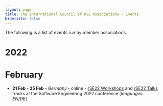 ```yaml
---
layout: page
title: The International Council of RSE Associations - Events
hidetitle: false
---
```


The following is a list of events run by member associations.

# 2022

# February

- **21 Feb - 25 Feb** - *Germany* - online - [rSE22 Workshops](https://se-2022.gi.de/rse22workshops) and [rSE22 Talks](https://se-2022.gi.de/program/rse-workshops-und-bof) tracks at the Software Engineering 2022 conference \[*languages: EN/DE*\]
